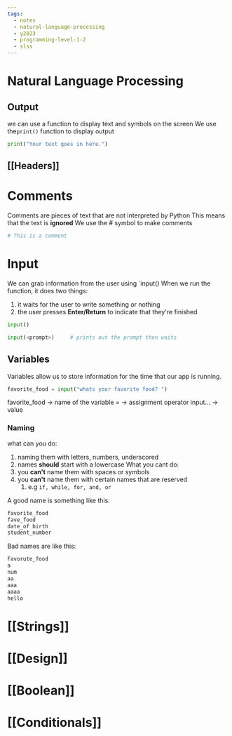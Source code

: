 ```yaml
---
tags:
  - notes
  - natural-language-processing
  - y2023
  - programming-level-1-2
  - slss
---
```

# Natural Language Processing

## Output
we can use a function to display text and symbols on the screen
We use the`print()` function to display output

```python
print("Your text goes in here.")
```

## [[Headers]]

# Comments
Comments are pieces of text that are not interpreted by Python
This means that the text is **ignored**
We use the # symbol to make comments

```python
# This is a comment
```

# Input
We can grab information from the user using `input()
When we run the function, it does two things:
1. it waits for the user to write something or nothing
2. the user presses **Enter/Return** to indicate that they're finished

```python
input()

input(<prompt>)     # prints out the prompt then waits
```

## Variables
Variables allow us to store information for the time that our app is running.

```python
favorite_food = input("whats your favorite food? ")
```

favorite_food -> name of the variable
= -> assignment operator
input... -> value

### Naming
what can you do:
1. naming them with letters, numbers, underscored
2. names **should** start with a lowercase
What you cant do:
1. you **can't** name them with spaces or symbols
2. you **can't** name them with certain names that are reserved
	1. e.g `if, while, for, and, or`

A good name is something like this:
```python
favorite_food
fave_food
date_of birth
student_number
```

Bad names are like this:
```python
Favorute_food
a
num
aa
aaa
aaaa
hello
```

# [[Strings]]

# [[Design]]

# [[Boolean]]

# [[Conditionals]]



